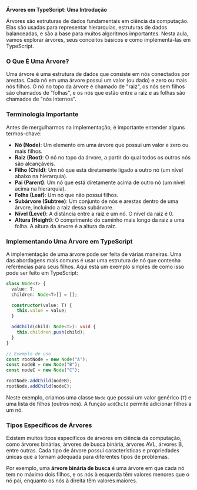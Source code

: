 **Árvores em TypeScript: Uma Introdução**

Árvores são estruturas de dados fundamentais em ciência da computação. Elas são usadas para representar hierarquias, estruturas de dados balanceadas, e são a base para muitos algoritmos importantes. Nesta aula, vamos explorar árvores, seus conceitos básicos e como implementá-las em TypeScript.

### O Que É Uma Árvore?

Uma árvore é uma estrutura de dados que consiste em nós conectados por arestas. Cada nó em uma árvore possui um valor (ou dado) e zero ou mais nós filhos. O nó no topo da árvore é chamado de "raiz", os nós sem filhos são chamados de "folhas", e os nós que estão entre a raiz e as folhas são chamados de "nós internos". 

### Terminologia Importante

Antes de mergulharmos na implementação, é importante entender alguns termos-chave:

- **Nó (Node)**: Um elemento em uma árvore que possui um valor e zero ou mais filhos.
- **Raiz (Root)**: O nó no topo da árvore, a partir do qual todos os outros nós são alcançáveis.
- **Filho (Child)**: Um nó que está diretamente ligado a outro nó (um nível abaixo na hierarquia).
- **Pai (Parent)**: Um nó que está diretamente acima de outro nó (um nível acima na hierarquia).
- **Folha (Leaf)**: Um nó que não possui filhos.
- **Subárvore (Subtree)**: Um conjunto de nós e arestas dentro de uma árvore, incluindo a raiz dessa subárvore.
- **Nível (Level)**: A distância entre a raiz e um nó. O nível da raiz é 0.
- **Altura (Height)**: O comprimento do caminho mais longo da raiz a uma folha. A altura da árvore é a altura da raiz.

### Implementando Uma Árvore em TypeScript

A implementação de uma árvore pode ser feita de várias maneiras. Uma das abordagens mais comuns é usar uma estrutura de nó que contenha referências para seus filhos. Aqui está um exemplo simples de como isso pode ser feito em TypeScript:

```typescript
class Node<T> {
  value: T;
  children: Node<T>[] = [];

  constructor(value: T) {
    this.value = value;
  }

  addChild(child: Node<T>): void {
    this.children.push(child);
  }
}

// Exemplo de uso
const rootNode = new Node("A");
const nodeB = new Node("B");
const nodeC = new Node("C");

rootNode.addChild(nodeB);
rootNode.addChild(nodeC);
```

Neste exemplo, criamos uma classe `Node` que possui um valor genérico (`T`) e uma lista de filhos (outros nós). A função `addChild` permite adicionar filhos a um nó.

### Tipos Específicos de Árvores

Existem muitos tipos específicos de árvores em ciência da computação, como árvores binárias, árvores de busca binária, árvores AVL, árvores B, entre outras. Cada tipo de árvore possui características e propriedades únicas que a tornam adequada para diferentes tipos de problemas.

Por exemplo, uma **árvore binária de busca** é uma árvore em que cada nó tem no máximo dois filhos, e os nós à esquerda têm valores menores que o nó pai, enquanto os nós à direita têm valores maiores.
